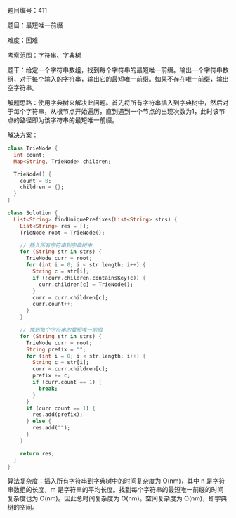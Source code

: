 题目编号：411

题目：最短唯一前缀

难度：困难

考察范围：字符串、字典树

题干：给定一个字符串数组，找到每个字符串的最短唯一前缀。输出一个字符串数组，对于每个输入的字符串，输出它的最短唯一前缀。如果不存在唯一前缀，输出空字符串。

解题思路：使用字典树来解决此问题。首先将所有字符串插入到字典树中，然后对于每个字符串，从根节点开始遍历，直到遇到一个节点的出现次数为1，此时该节点的路径即为该字符串的最短唯一前缀。

解决方案：

```dart
class TrieNode {
  int count;
  Map<String, TrieNode> children;

  TrieNode() {
    count = 0;
    children = {};
  }
}

class Solution {
  List<String> findUniquePrefixes(List<String> strs) {
    List<String> res = [];
    TrieNode root = TrieNode();

    // 插入所有字符串到字典树中
    for (String str in strs) {
      TrieNode curr = root;
      for (int i = 0; i < str.length; i++) {
        String c = str[i];
        if (!curr.children.containsKey(c)) {
          curr.children[c] = TrieNode();
        }
        curr = curr.children[c];
        curr.count++;
      }
    }

    // 找到每个字符串的最短唯一前缀
    for (String str in strs) {
      TrieNode curr = root;
      String prefix = "";
      for (int i = 0; i < str.length; i++) {
        String c = str[i];
        curr = curr.children[c];
        prefix += c;
        if (curr.count == 1) {
          break;
        }
      }
      if (curr.count == 1) {
        res.add(prefix);
      } else {
        res.add("");
      }
    }

    return res;
  }
}
```

算法复杂度：插入所有字符串到字典树中的时间复杂度为 O(nm)，其中 n 是字符串数组的长度，m 是字符串的平均长度。找到每个字符串的最短唯一前缀的时间复杂度也为 O(nm)。因此总时间复杂度为 O(nm)。空间复杂度为 O(nm)，即字典树的空间。